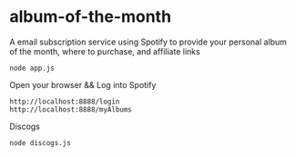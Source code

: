 # album-of-the-month
A email subscription service using Spotify to provide your personal album of the month, where to purchase, and affiliate links

```
node app.js
```

Open your browser && Log into Spotify
```
http://localhost:8888/login
http://localhost:8888/myAlbums
```

Discogs
```
node discogs.js
```